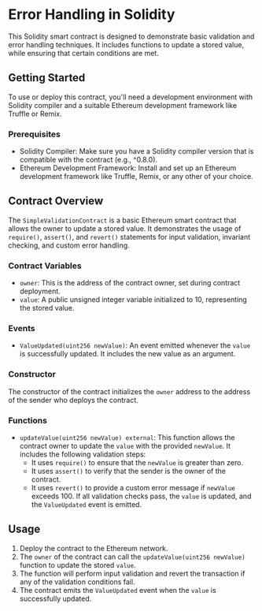 # Error Handling in Solidity

This Solidity smart contract is designed to demonstrate basic validation and error handling techniques. It includes functions to update a stored value, while ensuring that certain conditions are met.


## Getting Started

To use or deploy this contract, you'll need a development environment with Solidity compiler and a suitable Ethereum development framework like Truffle or Remix.

### Prerequisites

- Solidity Compiler: Make sure you have a Solidity compiler version that is compatible with the contract (e.g., ^0.8.0).
- Ethereum Development Framework: Install and set up an Ethereum development framework like Truffle, Remix, or any other of your choice.

## Contract Overview

The `SimpleValidationContract` is a basic Ethereum smart contract that allows the owner to update a stored value. It demonstrates the usage of `require()`, `assert()`, and `revert()` statements for input validation, invariant checking, and custom error handling.

### Contract Variables

- `owner`: This is the address of the contract owner, set during contract deployment.
- `value`: A public unsigned integer variable initialized to 10, representing the stored value.

### Events

- `ValueUpdated(uint256 newValue)`: An event emitted whenever the `value` is successfully updated. It includes the new value as an argument.

### Constructor

The constructor of the contract initializes the `owner` address to the address of the sender who deploys the contract.

### Functions

- `updateValue(uint256 newValue) external`: This function allows the contract owner to update the `value` with the provided `newValue`. It includes the following validation steps:
  - It uses `require()` to ensure that the `newValue` is greater than zero.
  - It uses `assert()` to verify that the sender is the owner of the contract.
  - It uses `revert()` to provide a custom error message if `newValue` exceeds 100.
  If all validation checks pass, the `value` is updated, and the `ValueUpdated` event is emitted.

## Usage

1. Deploy the contract to the Ethereum network.
2. The `owner` of the contract can call the `updateValue(uint256 newValue)` function to update the stored `value`.
3. The function will perform input validation and revert the transaction if any of the validation conditions fail.
4. The contract emits the `ValueUpdated` event when the `value` is successfully updated.

